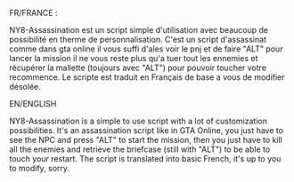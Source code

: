 FR/FRANCE :

NY8-Assassination est un script simple d'utilisation avec beaucoup de possibilité en therme de personnalisation. C'est un script d'assassinat comme dans gta online il vous suffi d'ales voir le pnj et de faire "ALT" pour lancer la mission il ne vous reste plus qu'a tuer tout les ennemies et récupérer la mallette (toujours avec "ALT") pour pouvoir toucher votre recommence. Le scripte est traduit en Français de base a vous de modifier désolée.

EN/ENGLISH

NY8-Assassination is a simple to use script with a lot of customization possibilities. It's an assassination script like in GTA Online, you just have to see the NPC and press "ALT" to start the mission, then you just have to kill all the enemies and retrieve the briefcase (still with "ALT") to be able to touch your restart. The script is translated into basic French, it's up to you to modify, sorry.
